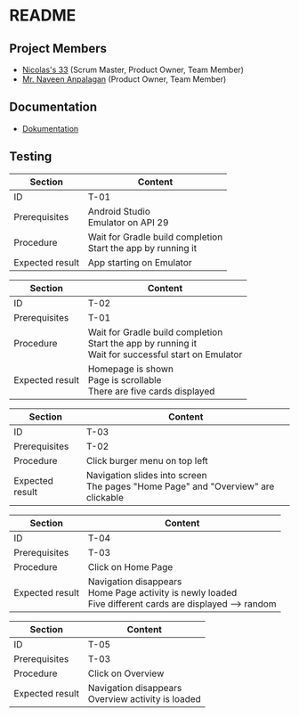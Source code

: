 # README

## Project Members

* [Nicolas's 33](https://github.com/whattheplay) (Scrum Master, Product Owner, Team Member)
* [Mr. Naveen Anpalagan](https://github.com/breezybbc) (Product Owner, Team Member)

## Documentation

* [Dokumentation](docs/documentation.md)


## Testing

| Section         | Content                          |
| --------------- | -------------------------------- |
| ID              | T-01                             |
| Prerequisites   | Android Studio <br> Emulator on API 29  |
| Procedure       | Wait for Gradle build completion <br> Start the app by running it|
| Expected result | App starting on Emulator |

| Section         | Content                                                                  |
| --------------- | ------------------------------------------------------------------------ |
| ID              | T-02                                                                     |
| Prerequisites   | T-01                                  |
| Procedure       | Wait for Gradle build completion <br> Start the app by running it <br> Wait for successful start on Emulator |
| Expected result | Homepage is shown <br> Page is scrollable <br> There are five cards displayed |

| Section         | Content                                                                  |
| --------------- | ------------------------------------------------------------------------ |
| ID              | T-03                                                                     |
| Prerequisites   | T-02                                  |
| Procedure       | Click burger menu on top left                                         |
| Expected result | Navigation slides into screen <br> The pages "Home Page" and "Overview" are clickable|

| Section         | Content                                                                  |
| --------------- | ------------------------------------------------------------------------ |
| ID              | T-04                                                                     |
| Prerequisites   | T-03                                  |
| Procedure       | Click on Home Page                                        |
| Expected result | Navigation disappears <br> Home Page activity is newly loaded <br> Five different cards are displayed --> random|

| Section         | Content                                                                  |
| --------------- | ------------------------------------------------------------------------ |
| ID              | T-05                                                                     |
| Prerequisites   | T-03                                  |
| Procedure       | Click on Overview                                       |
| Expected result | Navigation disappears <br> Overview activity is loaded|

